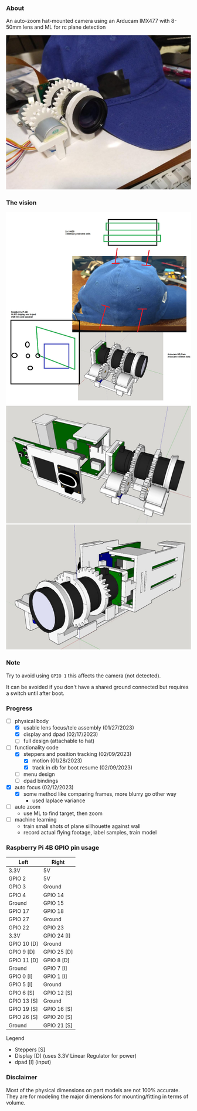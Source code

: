 ### About

An auto-zoom hat-mounted camera using an Arducam IMX477 with 8-50mm lens and ML for rc plane detection

<img src="./devlog/images/ml-hat-cam.JPG"/>

### The vision

<img src="./devlog/images/layout.jpg"/>

<img src="./devlog/images/split-view.JPG"/>

<img src="./devlog/images/hat-side-view.JPG"/>

### Note

Try to avoid using `GPIO 1` this affects the camera (not detected).

It can be avoided if you don't have a shared ground connected but requires a switch until after boot.

### Progress
- [ ] physical body
  - [x] usable lens focus/tele assembly (01/27/2023)
  - [x] display and dpad (02/17/2023)
  - [ ] full design (attachable to hat)
- [ ] functionality code
  - [x] steppers and position tracking (02/09/2023)
    - [x] motion (01/28/2023)
    - [x] track in db for boot resume (02/09/2023)
  - [ ] menu design
  - [ ] dpad bindings
- [x] auto focus (02/12/2023)
  - [x] some method like comparing frames, more blurry go other way
    - used laplace variance
- [ ] auto zoom
  - use ML to find target, then zoom
- [ ] machine learning
  - train small shots of plane sillhouette against wall
  - record actual flying footage, label samples, train model

### Raspberry Pi 4B GPIO pin usage

| Left        | Right       |
| ----------- | ----------- |
| 3.3V        | 5V          |
| GPIO 2      | 5V          |
| GPIO 3      | Ground      |
| GPIO 4      | GPIO 14     |
| Ground      | GPIO 15     |
| GPIO 17     | GPIO 18     |
| GPIO 27     | Ground      |
| GPIO 22     | GPIO 23     |
| 3.3V        | GPIO 24 [I] |
| GPIO 10 [D] | Ground      |
| GPIO 9 [D] | GPIO 25 [D] |
| GPIO 11 [D] | GPIO 8  [D] |
| Ground      | GPIO 7  [I] |
| GPIO 0  [I] | GPIO 1  [I] |
| GPIO 5  [I] | Ground      |
| GPIO 6  [S] | GPIO 12 [S] |
| GPIO 13 [S] | Ground      |
| GPIO 19 [S] | GPIO 16 [S] |
| GPIO 26 [S] | GPIO 20 [S] |
| Ground      | GPIO 21 [S] |

Legend

- Steppers [S]
- Display [D] (uses 3.3V Linear Regulator for power)
- dpad [I] (input)

### Disclaimer

Most of the physical dimensions on part models are not 100% accurate. They are for modeling the major dimensions for mounting/fitting in terms of volume.